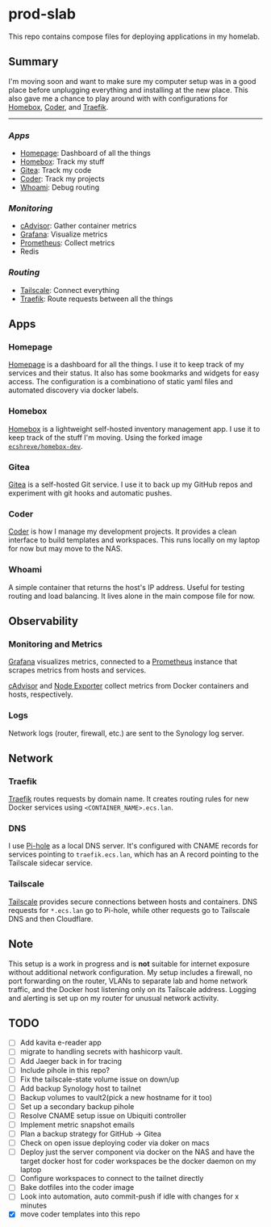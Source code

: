 # prod-slab

This repo contains compose files for deploying applications in my homelab.

## Summary

I'm moving soon and want to make sure my computer setup was in a good place before unplugging everything and installing at the new place. This also gave me a chance to play around with with configurations for [Homebox](#homebox), [Coder](#coder), and [Traefik](#traefik).

---

### _Apps_
- [Homepage](#homepage): Dashboard of all the things
- [Homebox](#homebox): Track my stuff
- [Gitea](#gitea): Track my code
- [Coder](#coder): Track my projects
- [Whoami](#whoami): Debug routing
  
### _Monitoring_
- [cAdvisor](#monitoring-and-metrics): Gather container metrics
- [Grafana](#monitoring-and-metrics): Visualize metrics
- [Prometheus](#monitoring-and-metrics): Collect metrics
- Redis

### _Routing_
- [Tailscale](#tailscale): Connect everything
- [Traefik](#traefik): Route requests between all the things

## Apps

### Homepage

[Homepage](https://github.com/gethomepage/homepage) is a dashboard for all the things. I use it to keep track of my services and their status. It also has some bookmarks and widgets for easy access. The configuration is a combinationo of static yaml files and automated discovery via docker labels.

### Homebox

[Homebox](https://github.com/sysadminsmedia/homebox) is a lightweight self-hosted inventory management app. I use it to keep track of the stuff I'm moving. Using the forked image [`ecshreve/homebox-dev`](https://github.com/ecshreve/homebox-dev).

### Gitea

[Gitea](https://gitea.io/en-us/) is a self-hosted Git service. I use it to back up my GitHub repos and experiment with git hooks and automatic pushes.

### Coder

[Coder](https://coder.com/) is how I manage my development projects. It provides a clean interface to build templates and workspaces. This runs locally on my laptop for now but may move to the NAS.

### Whoami

A simple container that returns the host's IP address. Useful for testing routing and load balancing. It lives alone in the main compose file for now.

## Observability

### Monitoring and Metrics

[Grafana](https://grafana.com/) visualizes metrics, connected to a [Prometheus](https://prometheus.io/) instance that scrapes metrics from hosts and services.

[cAdvisor](https://github.com/google/cadvisor) and [Node Exporter](https://github.com/prometheus/node_exporter) collect metrics from Docker containers and hosts, respectively.

### Logs

Network logs (router, firewall, etc.) are sent to the Synology log server.

## Network

### Traefik

[Traefik](https://doc.traefik.io/traefik/routing/providers/docker/) routes requests by domain name. It creates routing rules for new Docker services using `<CONTAINER_NAME>.ecs.lan`.

### DNS

I use [Pi-hole](https://pi-hole.net/) as a local DNS server. It's configured with CNAME records for services pointing to `traefik.ecs.lan`, which has an A record pointing to the Tailscale sidecar service.

### Tailscale

[Tailscale](https://tailscale.com/use-cases/homelab) provides secure connections between hosts and containers. DNS requests for `*.ecs.lan` go to Pi-hole, while other requests go to Tailscale DNS and then Cloudflare.

## Note

This setup is a work in progress and is **not** suitable for internet exposure without additional network configuration. My setup includes a firewall, no port forwarding on the router, VLANs to separate lab and home network traffic, and the Docker host listening only on its Tailscale address. Logging and alerting is set up on my router for unusual network activity.

## TODO

- [ ] Add kavita e-reader app
- [ ] migrate to handling secrets with hashicorp vault.
- [ ] Add Jaeger back in for tracing
- [ ] Include pihole in this repo?
- [ ] Fix the tailscale-state volume issue on down/up
- [ ] Add backup Synology host to tailnet
- [ ] Backup volumes to vault2(pick a new hostname for it too)
- [ ] Set up a secondary backup pihole
- [ ] Resolve CNAME setup issue on Ubiquiti controller
- [ ] Implement metric snapshot emails
- [ ] Plan a backup strategy for GitHub -> Gitea
- [ ] Check on open issue deploying coder via doker on macs
- [ ] Deploy just the server component via docker on the NAS and have the target docker host for coder workspaces be the docker daemon on my laptop
- [ ] Configure workspaces to connect to the tailnet directly
- [ ] Bake dotfiles into the coder image
- [ ] Look into automation, auto commit-push if idle with changes for x minutes
- [x] move coder templates into this repo
